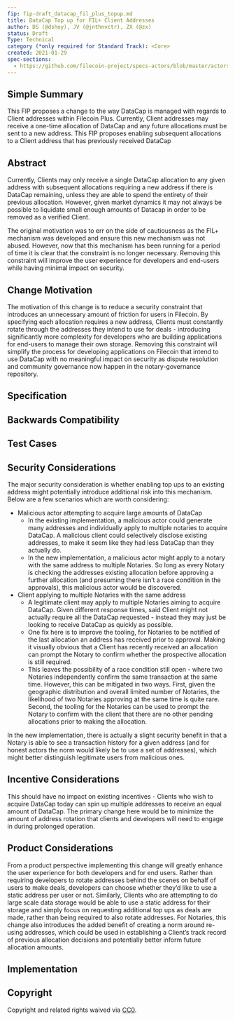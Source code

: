 ```yaml
---
fip: fip-draft_datacap_fil_plus_topup.md
title: DataCap Top up for FIL+ Client Addresses
author: DS (@dshoy), JV (@jnthnvctr), ZX (@zx)
status: Draft
Type: Technical
category (*only required for Standard Track): <Core>
created: 2021-01-29
spec-sections: 
  - https://github.com/filecoin-project/specs-actors/blob/master/actors/builtin/verifreg/verified_registry_actor.go
---
```


<!--You can leave these HTML comments in your merged FIP and delete the visible duplicate text guides, they will not appear and may be helpful to refer to if you edit it again. This is the suggested template for new FIPs. Note that a FIP number will be assigned by an editor. When opening a pull request to submit your FIP, please use an abbreviated title in the filename, `fip-draft_title_abbrev.md`. The title should be 44 characters or less.-->

## Simple Summary
<!--"If you can't explain it simply, you don't understand it well enough." Provide a simplified and layman-accessible explanation of the FIP.-->
This FIP proposes a change to the way DataCap is managed with regards to Client addresses within Filecoin Plus. Currently, Client addresses may receive a one-time allocation of DataCap and any future allocations must be sent to a new address. This FIP proposes enabling subsequent allocations to a Client address that has previously received DataCap

## Abstract
<!--A short (~200 word) description of the technical issue being addressed.-->


Currently, Clients may only receive a single DataCap allocation to any given address with subsequent allocations requiring a new address if there is DataCap remaining, unless they are able to spend the entirety of their previous allocation. However, given market dynamics it may not always be possible to liquidate small enough amounts of Datacap in order to be removed as a verified Client.

The original motivation was to err on the side of cautiousness as the FIL+ mechanism was developed and ensure this new mechanism was not abused. However, now that this mechanism has been running for a period of time it is clear that the constraint is no longer necessary. Removing this constraint will improve the user experience for developers and end-users while having minimal impact on security. 

## Change Motivation
<!--The motivation is critical for FIPs that want to change the Filecoin protocol. It should clearly explain why the existing protocol specification is inadequate to address the problem that the FIP solves. FIP submissions without sufficient motivation may be rejected outright.-->


The motivation of this change is to reduce a security constraint that introduces an unnecessary amount of friction for users in Filecoin. By specifying each allocation requires a new address, Clients must constantly rotate through the addresses they intend to use for deals - introducing significantly more complexity for developers who are building applications for end-users to manage their own storage. Removing this constraint will simplify the process for developing applications on Filecoin that intend to use DataCap with no meaningful impact on security as dispute resolution and community governance now happen in the notary-governance repository.

## Specification
<!--The technical specification should describe the syntax and semantics of any new feature. The specification should be detailed enough to allow competing, interoperable implementations for any of the current Filecoin implementations. 

Client addresses should be able to receive additional DataCap allocations to a given address. Remove [checks](https://github.com/filecoin-project/specs-actors/blob/master/actors/builtin/verifreg/verified_registry_actor.go#L190-L192) on whether `AddVerifiedClientParams.Address` is already a VerifiedClient. 

If the on-chain address has no DataCap: add new `AddVerifiedClientParams.Allowance` to this address.
If the on-chain address is currently a Verified Client: add `AddVerifiedClientParams.Allowance` to its current DataCap balance.

Client addresses should be able to receive additional DataCap allocations to a given address. Cases to consider: 
On-chain address, never received DataCap
No change from current mechanism - Client should be able to request DataCap to this address.
On-chain address, received DataCap previously
Client should be able to request DataCap to this address again
DataCap should be treated as an addition to existing balance
Existing DataCap Balance = Existing DataCap Balance + New Allocation


## Design Rationale
<!--The rationale fleshes out the specification by describing what motivated the design and why particular design decisions were made. It should describe alternate designs that were considered and related work, e.g. how the feature is supported in other languages. The rationale may also provide evidence of consensus within the community, and should discuss important objections or concerns raised during discussion.-->


## Backwards Compatibility
<!--All FIPs that introduce backwards incompatibilities must include a section describing these incompatibilities and their severity. The FIP must explain how the author proposes to deal with these incompatibilities. FIP submissions without a sufficient backwards compatibility treatise may be rejected outright.-->


## Test Cases
<!--Test cases for an implementation are mandatory for FIPs that are affecting consensus changes. Other FIPs can choose to include links to test cases if applicable.-->

## Security Considerations
<!--All FIPs must contain a section that discusses the security implications/considerations relevant to the proposed change. Include information that might be important for security discussions, surfaces risks and can be used throughout the life cycle of the proposal. E.g. include security-relevant design decisions, concerns, important discussions, implementation-specific guidance and pitfalls, an outline of threats and risks and how they are being addressed. FIP submissions missing the "Security Considerations" section will be rejected. A FIP cannot proceed to status "Final" without a Security Considerations discussion deemed sufficient by the reviewers.-->
The major security consideration is whether enabling top ups to an existing address might potentially introduce additional risk into this mechanism. Below are a few scenarios which are worth considering: 

- Malicious actor attempting to acquire large amounts of DataCap
  - In the existing implementation, a malicious actor could generate many addresses and individually apply to multiple notaries to acquire DataCap. A malicious client could selectively disclose existing addresses, to make it seem like they had less DataCap than they actually do. 
  - In the new implementation, a malicious actor might apply to a notary with the same address to multiple Notaries. So long as every Notary is checking the addresses existing allocation before approving a further allocation (and presuming there isn’t a race condition in the approvals), this malicious actor would be discovered. 
- Client applying to multiple Notaries with the same address
  - A legitimate client may apply to multiple Notaries aiming to acquire DataCap. Given different response times, said Client might not actually require all the DataCap requested - instead they may just be looking to receive DataCap as quickly as possible.
  - One fix here is to improve the tooling, for Notaries to be notified of the last allocation an address has received prior to approval. Making it visually obvious that a Client has recently received an allocation can prompt the Notary to confirm whether the prospective allocation is still required. 
  - This leaves the possibility of a race condition still open - where two Notaries independently confirm the same transaction at the same time. However, this can be mitigated in two ways. First, given the geographic distribution and overall limited number of Notaries, the likelihood of two Notaries approving at the same time is quite rare. Second, the tooling for the Notaries can be used to prompt the Notary to confirm with the client that there are no other pending allocations prior to making the allocation.

In the new implementation, there is actually a slight security benefit in that a Notary is able to see a transaction history for a given address (and for honest actors the norm would likely be to use a set of addresses), which might better distinguish legitimate users from malicious ones.

## Incentive Considerations
<!--All FIPs must contain a section that discusses the incentive implications/considerations relative to the proposed change. Include information that might be important for incentive discussion. A discussion on how the proposed change will incentivize reliable and useful storage is required. FIP submissions missing the "Incentive Considerations" section will be rejected. An FIP cannot proceed to status "Final" without a Incentive Considerations discussion deemed sufficient by the reviewers.-->


This should have no impact on existing incentives - Clients who wish to acquire DataCap today can spin up multiple addresses to receive an equal amount of DataCap. The primary change here would be to minimize the amount of address rotation that clients and developers will need to engage in during prolonged operation.

## Product Considerations
<!--All FIPs must contain a section that discusses the product implications/considerations relative to the proposed change. Include information that might be important for product discussion. A discussion on how the proposed change will enable better storage-related goods and services to be developed on Filecoin. FIP submissions missing the "Product Considerations" section will be rejected. An FIP cannot proceed to status "Final" without a Product Considerations discussion deemed sufficient by the reviewers.-->


From a product perspective implementing this change will greatly enhance the user experience for both developers and for end users. Rather than requiring developers to rotate addresses behind the scenes on behalf of users to make deals, developers can choose whether they’d like to use a static address per user or not. Similarly, Clients who are attempting to do large scale data storage would be able to use a static address for their storage and simply focus on requesting additional top ups as deals are made, rather than being required to also rotate addresses. For Notaries, this change also introduces the added benefit of creating a norm around re-using addresses, which could be used in establishing a Client’s track record of previous allocation decisions and potentially better inform future allocation amounts.

## Implementation
<!--The implementations must be completed before any core FIP is given status "Final", but it need not be completed before the FIP is accepted. While there is merit to the approach of reaching consensus on the specification and rationale before writing code, the principle of "rough consensus and running code" is still useful when it comes to resolving many discussions of API details.-->

## Copyright
Copyright and related rights waived via [CC0](https://creativecommons.org/publicdomain/zero/1.0/).
